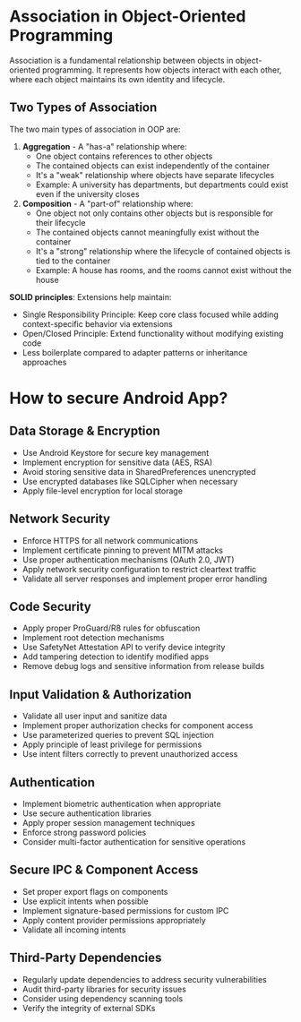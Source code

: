 
# Association in Object-Oriented Programming

Association is a fundamental relationship between objects in object-oriented programming. It represents how objects interact with each other, where each object maintains its own identity and lifecycle.

## Two Types of Association

The two main types of association in OOP are:

1.  **Aggregation** - A "has-a" relationship where:
    -   One object contains references to other objects
    -   The contained objects can exist independently of the container
    -   It's a "weak" relationship where objects have separate lifecycles
    -   Example: A university has departments, but departments could exist even if the university closes
2.  **Composition** - A "part-of" relationship where:
    -   One object not only contains other objects but is responsible for their lifecycle
    -   The contained objects cannot meaningfully exist without the container
    -   It's a "strong" relationship where the lifecycle of contained objects is tied to the container
    -   Example: A house has rooms, and the rooms cannot exist without the house
    
**SOLID principles**: Extensions help maintain:

-   Single Responsibility Principle: Keep core class focused while adding context-specific behavior via extensions
-   Open/Closed Principle: Extend functionality without modifying existing code
-   Less boilerplate compared to adapter patterns or inheritance approaches


# How to secure Android App?

## Data Storage & Encryption

-   Use Android Keystore for secure key management
-   Implement encryption for sensitive data (AES, RSA)
-   Avoid storing sensitive data in SharedPreferences unencrypted
-   Use encrypted databases like SQLCipher when necessary
-   Apply file-level encryption for local storage

## Network Security

-   Enforce HTTPS for all network communications
-   Implement certificate pinning to prevent MITM attacks
-   Use proper authentication mechanisms (OAuth 2.0, JWT)
-   Apply network security configuration to restrict cleartext traffic
-   Validate all server responses and implement proper error handling

## Code Security

-   Apply proper ProGuard/R8 rules for obfuscation
-   Implement root detection mechanisms
-   Use SafetyNet Attestation API to verify device integrity
-   Add tampering detection to identify modified apps
-   Remove debug logs and sensitive information from release builds

## Input Validation & Authorization

-   Validate all user input and sanitize data
-   Implement proper authorization checks for component access
-   Use parameterized queries to prevent SQL injection
-   Apply principle of least privilege for permissions
-   Use intent filters correctly to prevent unauthorized access

## Authentication

-   Implement biometric authentication when appropriate
-   Use secure authentication libraries
-   Apply proper session management techniques
-   Enforce strong password policies
-   Consider multi-factor authentication for sensitive operations

## Secure IPC & Component Access

-   Set proper export flags on components
-   Use explicit intents when possible
-   Implement signature-based permissions for custom IPC
-   Apply content provider permissions appropriately
-   Validate all incoming intents

## Third-Party Dependencies

-   Regularly update dependencies to address security vulnerabilities
-   Audit third-party libraries for security issues
-   Consider using dependency scanning tools
-   Verify the integrity of external SDKs